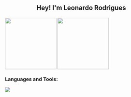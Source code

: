 ## <p align="center"> Hey! I'm Leonardo Rodrigues 

<div>
  <img align="left" height="170em" src="https://github-readme-stats.vercel.app/api?username=LeoRodrigues1&show_icons=true&theme=radical&include_all_commits=true&count_private=true"/>
  <img height="170em" src="https://github-readme-stats.vercel.app/api/top-langs/?username=LeoRodrigues1&layout=compact&langs_count=6&theme=radical"/>
</div>
  <h3 align="left">Languages and Tools:</h3>
    <p align="left">
      <img src= "https://skillicons.dev/icons?i=cpp,java,python,mysql&theme=dark"/>
